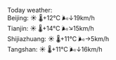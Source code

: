 Today weather:  
Beijing: ☀️   🌡️+12°C 🌬️↓19km/h  
Tianjin: ☀️   🌡️+14°C 🌬️↘15km/h  
Shijiazhuang: ☀️   🌡️+11°C 🌬️→5km/h  
Tangshan: ☀️   🌡️+11°C 🌬️↓16km/h  
